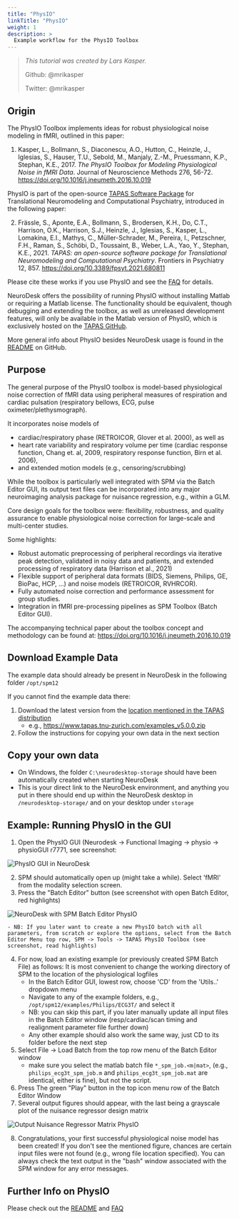 ```yaml
---
title: "PhysIO"
linkTitle: "PhysIO"
weight: 1
description: >
  Example workflow for the PhysIO Toolbox
---
```


> _This tutorial was created by Lars Kasper._
>
> Github: @mrikasper
>
> Twitter: @mrikasper
## Origin

The PhysIO Toolbox implements ideas for robust physiological noise modeling in fMRI, outlined in this paper:

1. Kasper, L., Bollmann, S., Diaconescu, A.O., Hutton, C., Heinzle, J., Iglesias, 
S., Hauser, T.U., Sebold, M., Manjaly, Z.-M., Pruessmann, K.P., Stephan, K.E., 2017. 
*The PhysIO Toolbox for Modeling Physiological Noise in fMRI Data*. 
Journal of Neuroscience Methods 276, 56-72. https://doi.org/10.1016/j.jneumeth.2016.10.019

PhysIO is part of the open-source [TAPAS Software Package](https://translationalneuromodeling.github.io/tapas/) for Translational Neuromodeling and Computational Psychiatry, introduced in the following paper:

2. Frässle, S., Aponte, E.A., Bollmann, S., Brodersen, K.H., Do, C.T., Harrison, O.K., Harrison, S.J., Heinzle, J., Iglesias, S., Kasper, L., Lomakina, E.I., Mathys, C., Müller-Schrader, M., Pereira, I., Petzschner, F.H., Raman, S., Schöbi, D., Toussaint, B., Weber, L.A., Yao, Y., Stephan, K.E., 2021. *TAPAS: an open-source software package for Translational Neuromodeling and Computational Psychiatry*. Frontiers in Psychiatry 12, 857. https://doi.org/10.3389/fpsyt.2021.680811

Please cite these works if you use PhysIO and see the [FAQ](https://gitlab.ethz.ch/physio/physio-doc/-/wikis/FAQ#3-how-do-i-cite-physio) for details.

NeuroDesk offers the possibility of running PhysIO without installing Matlab or requiring a Matlab license. The functionality should be equivalent, though debugging and extending the toolbox, as well as unreleased development features, will only be available in the Matlab version of PhysIO, which is exclusively hosted on the [TAPAS GitHub](https://github.com/translationalneuromodeling/tapas).

More general info about PhysIO besides NeuroDesk usage is found in the [README](https://github.com/translationalneuromodeling/tapas/tree/master/PhysIO#readme) on GitHub.


## Purpose

The general purpose of the PhysIO toolbox is model-based physiological noise correction of fMRI data using peripheral measures of respiration and cardiac pulsation (respiratory bellows, ECG, pulse oximeter/plethysmograph).

It incorporates noise models of
- cardiac/respiratory phase (RETROICOR, Glover et al. 2000), as well as
- heart rate variability and respiratory volume per time (cardiac response function, Chang et. al, 2009, respiratory response function, Birn et al. 2006),
- and extended motion models (e.g., censoring/scrubbing)

While the toolbox is particularly well integrated with SPM via the Batch Editor GUI, its  output text files can be incorporated into any major neuroimaging analysis package for nuisance regression, e.g., within a GLM.

Core design goals for the toolbox were: flexibility, robustness, and quality assurance to enable physiological noise correction for large-scale and multi-center studies.

Some highlights:

-  Robust automatic preprocessing of peripheral recordings via iterative peak detection, validated in noisy data and patients, and extended processing of respiratory data (Harrison et al., 2021)
- Flexible support of peripheral data formats (BIDS, Siemens, Philips, GE, BioPac, HCP, ...) and noise models (RETROICOR, RVHRCOR).
- Fully automated noise correction and performance assessment for group studies.
- Integration in fMRI pre-processing pipelines as SPM Toolbox (Batch Editor GUI).

The accompanying technical paper about the toolbox concept and methodology can be found at: https://doi.org/10.1016/j.jneumeth.2016.10.019


## Download Example Data

The example data should already be present in NeuroDesk in the following folder `/opt/spm12`

If you cannot find the example data there:
1. Download the latest version from the [location mentioned in the TAPAS distribution](https://github.com/translationalneuromodeling/tapas/blob/master/misc/log_tapas.txt)
    - e.g., https://www.tapas.tnu-zurich.com/examples_v5.0.0.zip
2. Follow the instructions for copying your own data in the next section

## Copy your own data

- On Windows, the folder `C:\neurodesktop-storage` should have been automatically created when starting NeuroDesk
- This is your direct link to the NeuroDesk environment, and anything you put in there should end up within the NeuroDesk desktop in `/neurodesktop-storage/` and on your desktop under `storage`


## Example: Running PhysIO in the GUI
1. Open the PhysIO GUI (Neurodesk -> Functional Imaging -> physio -> physioGUI r7771, see screenshot:

![PhysIO GUI in NeuroDesk](/FunctionalImaging_Tutorial/physio_screenshot1.jpg 'physio_screenshot')

2. SPM should automatically open up (might take a while). Select 'fMRI' from the modality selection screen.
3. Press the "Batch Editor" button (see screenshot with open Batch Editor, red highlights)

![NeuroDesk with SPM Batch Editor PhysIO](/FunctionalImaging_Tutorial/physio_screenshot2.jpg 'physio_screenshot2')

    - NB: If you later want to create a new PhysIO batch with all parameters, from scratch or explore the options, select from the Batch Editor Menu top row, SPM -> Tools -> TAPAS PhysIO Toolbox (see screenshot, read highlights)

4. For now, load an existing example (or previously created SPM Batch File) as follows: It is most convenient to change the working directory of SPM to the location of the physiological logfiles
    - In the Batch Editor GUI, lowest row, choose 'CD' from the 'Utils..' dropdown menu
    - Navigate to any of the example folders, e.g., `/opt/spm12/examples/Philips/ECG3T/` and select it
    - NB: you can skip this part, if you later manually update all input files in the Batch Editor window (resp/cardiac/scan timing and realignment parameter file further down)
    - Any other example should also work the same way, just CD to its folder before the next step
5. Select File -> Load Batch from the top row menu of the Batch Editor window
    - make sure you select the matlab batch file `*_spm_job.<m|mat>`, (e.g., `philips_ecg3t_spm_job.m` and `philips_ecg3t_spm_job.mat` are identical, either is fine), but not the script.
6. Press The green "Play" button in the top icon menu row of the Batch Editor Window
7. Several output figures should appear, with the last being a grayscale plot of the nuisance regressor design matrix

![Output Nuisance Regressor Matrix PhysIO](/FunctionalImaging_Tutorial/physio_screenshot3.jpg 'physio_screenshot3')

8. Congratulations, your first successful physiological noise model has been created! If you don't see the mentioned figure, chances are certain input files were not found (e.g., wrong file location specified). You can always check the text output in the "bash" window associated with the SPM window for any error messages.

## Further Info on PhysIO

Please check out the [README](https://github.com/translationalneuromodeling/tapas/tree/master/PhysIO#readme) and [FAQ](https://gitlab.ethz.ch/physio/physio-doc/-/wikis/FAQ)

